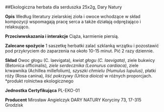 ##Ekologiczna herbata dla serduszka 25x2g, Dary Natury

**Opis** Według literatury zielarskiej zioła i owoce wchodzące w skład kompozycji wspomagają pracę serca a także działają odprężająco i relaksująco.

**Przeciwwskazania i interakcje** Ciąża, karmienie piersią.

**Zalecane spożycie** 1 saszetkę herbatki zalać szklanką wrzątku i pozostawić pod przykryciem do zaparzenia na około 10-15 minut. Pić 2 razy dziennie.

**Skład** Owoc głogu (C. laevigata)*, kwiat głogu (C. laevigata)*, ziele bukwicy (Betonica officinalis)*, ziele serdecznika (Leonurus cardiaca)*, ziele krwawnika (Achillea millefolium)*, szyszki chmielu (Humulus lupulus)*, płatki róży (Rosa canina)*, liść pokrzywy (Urtica dioica)* w różnych proporcjach.
*produkt rolnictwa ekologicznego

**Jednostka Certyfikująca** PL-EKO-01

**Producent** Mirosław Angielczyk DARY NATURY
Koryciny 73, 17-315 Grodzisk